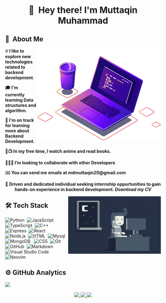 <h1 align="center"> 👋 &nbsp;Hey there! I'm Muttaqin Muhammad </h1>

<h2> 👨 &nbsp;About Me </h2>

<img src="https://raw.githubusercontent.com/muttaqin1/muttaqin1/master/computer-illustration.png" min-width="400px" max-width="400px" width="400px" align="right" alt="ComputadoriuriCode"> 
  
 <p align="left"> 
 <strong>💡 I like to explore new technologies related to backend development</strong>.
</p> 
 <p align="left"> 
 <strong>🎓 I'm currently learning Data structures and algorithm.</strong>
 </p> 
  
 <p align="left"> 
<strong>🌱 I'm on track for learning more about Backend Development.</strong>
 </p> 
 <p align="left"> 
<strong>📒📺 In my free time, I watch anime and read books.</strong>
 </p>
 <p align="left"> <strong> 🧑‍🤝‍🧑 I’m looking to collaborate with other Developers </strong></p>
 <p align="left"> <strong> ✉️ You can send me emails at <a style="text-decoration: none" href="mailto:mdmuttaqin20@gmail.com">mdmuttaqin20@gmail.com</a>
</strong></p>
 
 <p align="center"> 
<strong>🔎 Driven and dedicated individual seeking internship opportunities to gain hands-on experience in backend development. <i><a  style="text-decoration: none" href="cv-link.pdf" download>Download my CV</a> </i></strong>
 </p>

<img alt="Night Coding" src="https://raw.githubusercontent.com/muttaqin1/muttaqin1/master/Night-Coding.gif" align="right"/>

<h2> 🛠 Tech Stack</h2>


![Python](https://img.shields.io/badge/-Python-333333?style=flat&logo=python)&nbsp;
![JavaScript](https://img.shields.io/badge/-JavaScript-333333?style=flat&logo=javascript)&nbsp;
![TypeScript](https://img.shields.io/badge/TypeScript-007ACC?style=flat&logo=typescript&logoColor=white)&nbsp;
![C++](https://img.shields.io/badge/-C++-333333?style=flat&logo=C%2B%2B&logoColor=00599C)&nbsp;
![Express](https://img.shields.io/badge/Express.js-404D59?style=flat)&nbsp;
![React](https://img.shields.io/badge/-React-333333?style=flat&logo=react)&nbsp;
![Node.js](https://img.shields.io/badge/-Node.js-333333?style=flat&logo=node.js)&nbsp;
![HTML](https://img.shields.io/badge/-HTML-333333?style=flat&logo=HTML5)&nbsp;
![Mysql](https://img.shields.io/badge/MySQL-00000F?style=flat&logo=mysql&logoColor=white)&nbsp;
![MongoDB](https://img.shields.io/badge/MongoDB-4EA94B?style=flat&logo=mongodb&logoColor=white) &nbsp;
![CSS](https://img.shields.io/badge/-CSS-333333?style=flat&logo=CSS3&logoColor=white)&nbsp;
![Git](https://img.shields.io/badge/-Git-333333?style=flat&logo=git)&nbsp;
![GitHub](https://img.shields.io/badge/-GitHub-333333?style=flat&logo=github)&nbsp;
![Markdown](https://img.shields.io/badge/-Markdown-333333?style=flat&logo=markdown) &nbsp;
![Visual Studio Code](https://img.shields.io/badge/-Visual%20Studio%20Code-333333?style=flat&logo=visual-studio-code&logoColor=007ACC)&nbsp;
![Neovim](https://img.shields.io/badge/NeoVim-%2357A143.svg?&style=flat&logo=neovim&logoColor=white)&nbsp;

<h2>⚙️ GitHub Analytics</h2>


![](https://komarev.com/ghpvc/?username=muttaqin1&style=flat&color=blueviolet)

<p align="center">
  <a href="https://github.com/muttaqin1">
    <img src="http://github-profile-summary-cards.vercel.app/api/cards/profile-details?username=muttaqin1&theme=transparent" />
  </a>
  <a href="https://github.com/muttaqin1">
    <img src="http://github-profile-summary-cards.vercel.app/api/cards/stats?username=muttaqin1&theme=transparent&card_width=338&hide=stars" />
  </a>
  <a href="https://github.com/muttaqin1">
    <img src="https://github-readme-stats.vercel.app/api/top-langs/?username=muttaqin1&exclude_repo=&hide=vim%20script,cmake,html,css,makefile&layout=compact&hide_border=true&theme=transparent&card_width=338" />
    
  </a>
</p>
